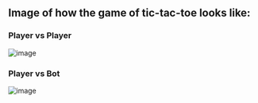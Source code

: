 ## Image of how the game of tic-tac-toe looks like:

### Player vs Player
![image](https://github.com/user-attachments/assets/920fee72-f346-4eb2-a3db-1861e6f6e3a5)

### Player vs Bot
![image](https://github.com/user-attachments/assets/4708fee0-4de0-46f7-85ba-f3ac0bbee74f)
